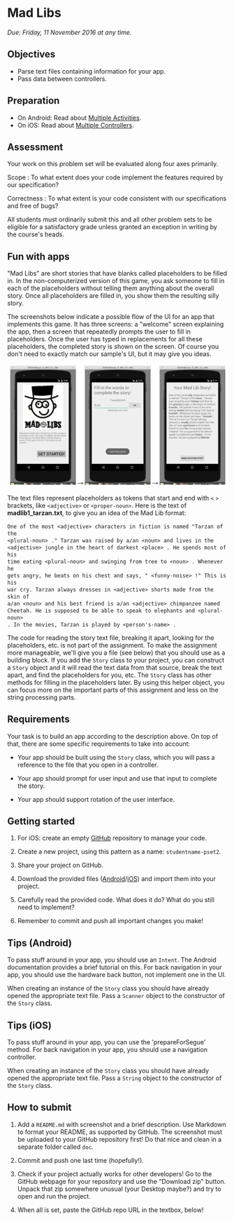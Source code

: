 # Mad Libs

*Due: Friday, 11 November 2016 at any time.*

## Objectives

- Parse text files containing information for your app.
- Pass data between controllers.

## Preparation

- On Android: Read about [Multiple Activities](/android/multiple-activities).
- On iOS: Read about [Multiple Controllers](/ios/multiple-controllers).

## Assessment

Your work on this problem set will be evaluated along four axes primarily.

Scope
: To what extent does your code implement the features required by our specification?

Correctness
: To what extent is your code consistent with our specifications and free of bugs?

All students must ordinarily submit this and all other problem sets to be eligible for a satisfactory grade unless granted an exception in writing by the course's heads.

## Fun with apps

"Mad Libs" are short stories that have blanks called placeholders to be filled in. In the non-computerized version of this game, you ask someone to fill in each of the placeholders without telling them anything about the overall story. Once all placeholders are filled in, you show them the resulting silly story.

The screenshots below indicate a possible flow of the UI for an app that implements this game. It has three screens: a "welcome" screen explaining the app, then a screen that repeatedly prompts the user to fill in placeholders. Once the user has typed in replacements for all these placeholders, the completed story is shown on the screen. Of course you don't need to exactly match our sample's UI, but it may give you ideas.

![](madlibs.png)

The text files represent placeholders as tokens that start and end with `<` `>` brackets, like `<adjective>` or `<proper-noun>`. Here is the text of **madlib1_tarzan.txt**, to give you an idea of the Mad Lib format:

    One of the most <adjective> characters in fiction is named "Tarzan of the
    <plural-noun> ." Tarzan was raised by a/an <noun> and lives in the
    <adjective> jungle in the heart of darkest <place> . He spends most of his
    time eating <plural-noun> and swinging from tree to <noun> . Whenever he
    gets angry, he beats on his chest and says, " <funny-noise> !" This is his
    war cry. Tarzan always dresses in <adjective> shorts made from the skin of
    a/an <noun> and his best friend is a/an <adjective> chimpanzee named
    Cheetah. He is supposed to be able to speak to elephants and <plural-noun>
    . In the movies, Tarzan is played by <person's-name> .

The code for reading the story text file, breaking it apart, looking for the placeholders, etc. is not part of the assignment. To make the assignment more manageable, we'll give you a file (see below) that you should use as a building block. If you add the `Story` class to your project, you can construct a `Story` object and it will read the text data from that source, break the text apart, and find the placeholders for you, etc. The `Story` class has other methods for filling in the placeholders later. By using this helper object, you can focus more on the important parts of this assignment and less on the string processing parts.

## Requirements

Your task is to build an app according to the description above. On top of that, there are some specific requirements to take into account:

- Your app should be built using the `Story` class, which you will pass a reference to the file that you open in a controller.

- Your app should prompt for user input and use that input to complete the story.

- Your app should support rotation of the user interface.

## Getting started

1. For iOS: create an empty [GitHub](https://www.github.com/) repository to manage your code.

2. Create a new project, using this pattern as a name: `studentname-pset2`.

3. Share your project on GitHub. 

4. Download the provided files ([Android](madlibs_android.zip)/[iOS](madlibs_ios.zip)) and import them into your project.

5. Carefully read the provided code. What does it do? What do you still need to implement? 

6. Remember to commit and push all important changes you make! 

## Tips (Android)

To pass stuff around in your app, you should use an `Intent`. The Android documentation provides a brief tutorial on this. For back navigation in your app, you should use the hardware back button, not implement one in the UI.

When creating an instance of the `Story` class you should have already opened the appropriate text file. Pass a `Scanner` object to the constructor of the `Story` class.

## Tips (iOS)

To pass stuff around in your app, you can use the 'prepareForSegue' method. For back navigation in your app, you should use a navigation controller.

When creating an instance of the `Story` class you should have already opened the appropriate text file. Pass a `String` object to the constructor of the `Story` class.

## How to submit

1. Add a `README.md` with screenshot and a brief description. Use Markdown to format your README, as supported by GitHub. The screenshot must be uploaded to your GitHub repository first! Do that nice and clean in a separate folder called `doc`.

2. Commit and push one last time (hopefully!).

3. Check if your project actually works for other developers! Go to the GitHub webpage for your repository and use the "Download zip" button. Unpack that zip somewhere unusual (your Desktop maybe?) and try to open and run the project.

4. When all is set, paste the GitHub repo URL in the textbox, below!
